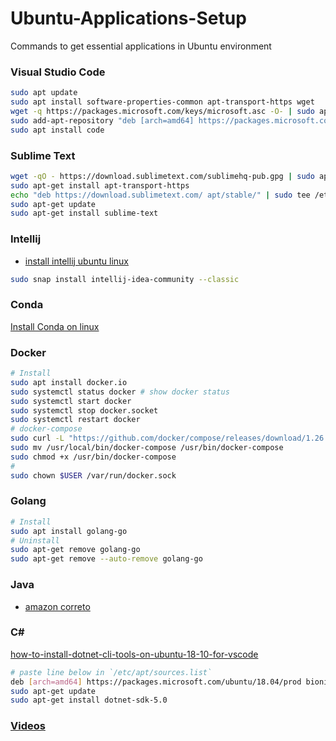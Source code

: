 # Ubuntu-Applications-Setup
Commands to get essential applications in Ubuntu environment
### Visual Studio Code
```sh
sudo apt update
sudo apt install software-properties-common apt-transport-https wget
wget -q https://packages.microsoft.com/keys/microsoft.asc -O- | sudo apt-key add -
sudo add-apt-repository "deb [arch=amd64] https://packages.microsoft.com/repos/vscode stable main"
sudo apt install code
```
### Sublime Text
```sh
wget -qO - https://download.sublimetext.com/sublimehq-pub.gpg | sudo apt-key add -
sudo apt-get install apt-transport-https
echo "deb https://download.sublimetext.com/ apt/stable/" | sudo tee /etc/apt/sources.list.d/sublime-text.list
sudo apt-get update
sudo apt-get install sublime-text
```
### Intellij
* [install intellij ubuntu linux](https://itsfoss.com/install-intellij-ubuntu-linux/)
```sh
sudo snap install intellij-idea-community --classic
```
### Conda
[Install Conda on linux](https://docs.conda.io/projects/conda/en/latest/user-guide/install/linux.html)
### Docker
```sh
# Install
sudo apt install docker.io
sudo systemctl status docker # show docker status
sudo systemctl start docker
sudo systemctl stop docker.socket
sudo systemctl restart docker
# docker-compose 
sudo curl -L "https://github.com/docker/compose/releases/download/1.26.0/docker-compose-$(uname -s)-$(uname -m)"  -o /usr/local/bin/docker-compose
sudo mv /usr/local/bin/docker-compose /usr/bin/docker-compose
sudo chmod +x /usr/bin/docker-compose
#
sudo chown $USER /var/run/docker.sock
```
### Golang
```sh
# Install
sudo apt install golang-go 
# Uninstall
sudo apt-get remove golang-go
sudo apt-get remove --auto-remove golang-go
```
### Java
* [amazon correto](https://aws.amazon.com/corretto/)
### C#
[how-to-install-dotnet-cli-tools-on-ubuntu-18-10-for-vscode](https://stackoverflow.com/questions/52988294/how-to-install-dotnet-cli-tools-on-ubuntu-18-10-for-vscode)
```sh
# paste line below in `/etc/apt/sources.list`
deb [arch=amd64] https://packages.microsoft.com/ubuntu/18.04/prod bionic main
sudo apt-get update
sudo apt-get install dotnet-sdk-5.0
```
### [Videos](https://linuxhint.com/install_multimedia_codecs_ubuntu/)

